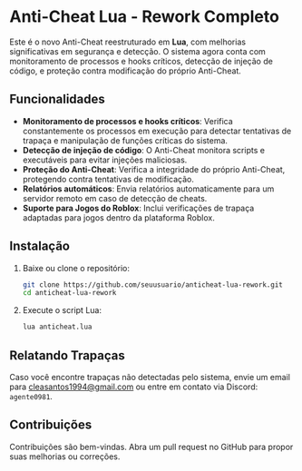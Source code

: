 # Anti-Cheat Lua - Rework Completo

Este é o novo Anti-Cheat reestruturado em **Lua**, com melhorias significativas em segurança e detecção. O sistema agora conta com monitoramento de processos e hooks críticos, detecção de injeção de código, e proteção contra modificação do próprio Anti-Cheat.

## Funcionalidades

- **Monitoramento de processos e hooks críticos**: Verifica constantemente os processos em execução para detectar tentativas de trapaça e manipulação de funções críticas do sistema.
- **Detecção de injeção de código**: O Anti-Cheat monitora scripts e executáveis para evitar injeções maliciosas.
- **Proteção do Anti-Cheat**: Verifica a integridade do próprio Anti-Cheat, protegendo contra tentativas de modificação.
- **Relatórios automáticos**: Envia relatórios automaticamente para um servidor remoto em caso de detecção de cheats.
- **Suporte para Jogos do Roblox**: Inclui verificações de trapaça adaptadas para jogos dentro da plataforma Roblox.

## Instalação

1. Baixe ou clone o repositório:
    ```bash
    git clone https://github.com/seuusuario/anticheat-lua-rework.git
    cd anticheat-lua-rework
    ```

2. Execute o script Lua:
    ```bash
    lua anticheat.lua
    ```

## Relatando Trapaças

Caso você encontre trapaças não detectadas pelo sistema, envie um email para [cleasantos1994@gmail.com](mailto:cleasantos1994@gmail.com) ou entre em contato via Discord: `agente0981`.

## Contribuições

Contribuições são bem-vindas. Abra um pull request no GitHub para propor suas melhorias ou correções.
